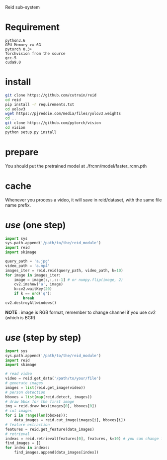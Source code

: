 Reid sub-system

# Requirement
```
python3.6
GPU Memory >= 6G
pytorch 0.3+
Torchvision from the source
gcc-5
cuda9.0
```

# install
```bash
git clone https://github.com/cutrain/reid
cd reid
pip install -r requirements.txt
cd yolov3
wget https://pjreddie.com/media/files/yolov3.weights 
cd ..
git clone https://github.com/pytorch/vision
cd vision
python setup.py install
```

# prepare
You should put the pretrained model at ./frcnn/model/faster_rcnn.pth

# cache
Whenever you process a video, it will save in reid/dataset, with the same file name prefix.

# *use* (one step)
```python
import sys
sys.path.append('/path/to/the/reid_module')
import reid
import skimage

query_path = 'a.jpg'
video_path = 'a.mp4'
images_iter = reid.reid(query_path, video_path, k=10)
for image in images_iter:
	image = image[:,:,::-1] # or numpy.flip(image, 2)
	cv2.imshow('a', image)
	k=cv2.waitKey(20)
	if k == ord('q'):
		break
cv2.destroyAllwindows()
```
**NOTE** : image is RGB format, remember to change channel if you use cv2 (which is BGR)

# *use* (step by step)
```python
import sys
sys.path.append('/path/to/the/reid_module')
import reid
import skimage

# read video
video = reid.get_data('/path/to/your/file')
# generate images
images = list(reid.get_image(video))
# person detection
bboxes = list(map(reid.detect, images))
# draw bbox for the first image
img = reid.draw_box(images[0], bboxes[0])
# cut images
for i in range(len(bboxes)):
	data_images = reid.cut_image(images[i], bboxes[i])
# feature extraction
features = reid.get_feature(data_images)
# retrieval
indexs = reid.retrieval(features[0], features, k=10) # you can change features[0] into any other feature you got
find_images = []
for index in indexs:
	find_images.append(data_images[index])

```

